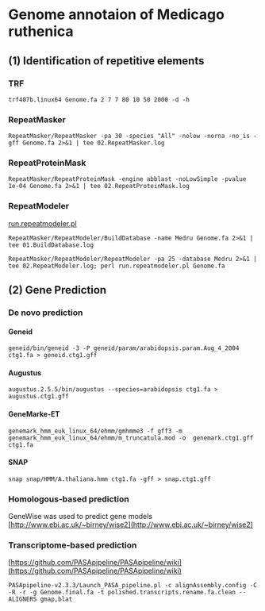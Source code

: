 # Genome annotaion of Medicago ruthenica

## (1) Identification of repetitive elements

### TRF

```
trf407b.linux64 Genome.fa 2 7 7 80 10 50 2000 -d -h
```

### RepeatMasker

```
RepeatMasker/RepeatMasker -pa 30 -species "All" -nolow -norna -no_is -gff Genome.fa 2>&1 | tee 02.RepeatMasker.log
```

### RepeatProteinMask

```
RepeatMasker/RepeatProteinMask -engine abblast -noLowSimple -pvalue 1e-04 Genome.fa 2>&1 | tee 02.RepeatProteinMask.log
```

### RepeatModeler

[run.repeatmodeler.pl](https://github.com/yinm2018/Medicago_ruthenica_genome/blob/main/02.genome_annotation/run.repeatmodeler.pl)

```
RepeatMasker/RepeatModeler/BuildDatabase -name Medru Genome.fa 2>&1 | tee 01.BuildDatabase.log

RepeatMasker/RepeatModeler/RepeatModeler -pa 25 -database Medru 2>&1 | tee 02.RepeatModeler.log; perl run.repeatmodeler.pl Genome.fa
```


## (2) Gene Prediction

### De novo prediction

#### Geneid

```
geneid/bin/geneid -3 -P geneid/param/arabidopsis.param.Aug_4_2004 ctg1.fa > geneid.ctg1.gff
```

#### Augustus
```
augustus.2.5.5/bin/augustus --species=arabidopsis ctg1.fa > augustus.ctg1.gff
```

#### GeneMarke-ET

```
genemark_hmm_euk_linux_64/ehmm/gmhmme3 -f gff3 -m genemark_hmm_euk_linux_64/ehmm/m_truncatula.mod -o  genemark.ctg1.gff ctg1.fa
```

#### SNAP

```
snap snap/HMM/A.thaliana.hmm ctg1.fa -gff > snap.ctg1.gff
```

### Homologous-based prediction

GeneWise was used to predict gene models
[http://www.ebi.ac.uk/~birney/wise2](http://www.ebi.ac.uk/~birney/wise2)

### Transcriptome-based prediction

[https://github.com/PASApipeline/PASApipeline/wiki](https://github.com/PASApipeline/PASApipeline/wiki)

```
PASApipeline-v2.3.3/Launch_PASA_pipeline.pl -c alignAssembly.config -C -R -r -g Genome.final.fa -t polished.transcripts.rename.fa.clean --ALIGNERS gmap,blat
```
